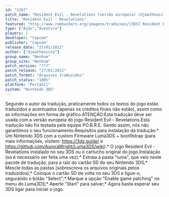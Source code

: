 ```yaml
---
id: "1267"
patch_name: "Resident Evil - Revelations (versão europeia) (djmatheusito)"
title: "Resident Evil - Revelations"
featured: "http://www.romhackers.org/imagens/traducoes/[3DS] Resident Evil - Revelations - djmatheusito - 1.jpg"
type: ["Ação","Aventura"]
players: 1
developer: "Capcom"
publisher: "Capcom"
release_date: "27/01/2012"
author: ["djmatheusito"]
group_name: "Nenhum"
group_site: "Nenhum"
patch_version: "???"
patch_release: "27/01/2012"
patch_format: "Arquivos traduzidos"
patch_status: "100%"
platform: "Portátil"
system: "Nintendo 3DS"
---
```


Segundo o autor da tradução, praticamente todos os textos do jogo estão traduzidos e acentuados (apenas os créditos finais não estão), assim como as informações em forma de gráfico.ATENÇÃO:Esta tradução deve ser usada com a versão europeia do jogo Resident Evil - Revelations.Esta tradução não foi testada pela equipe PO.B.R.E. Sendo assim, nós não garantimos o seu funcionamento.Requisitos para instalação da tradução:* Um Nintendo 3DS com a custom Firmware Luma3DS + boot9strap (para mais informações, visitem: https://3ds.guide/ e https://github.com/AuroraWright/Luma3DS/wiki).* O jogo Resident Evil - Revelations instalado no seu 3DS ou o cartucho original do jogo.Instalação (só é necessário ser feita uma vez):* Extraia a pasta "luma", que veio neste pacote de tradução, para a raiz do cartão SD do seu Nintendo 3DS;* Mescle todas as pastas (sobrescreva os arquivos originais pelos traduzidos);* Coloque o cartão SD de volta no seu 3DS e ligue-o, segurando o botão "Select";* Marque a opção "Enable game patching" no menu do Luma3DS;* Aperte "Start" para salvar;* Agora basta esperar seu 3DS ligar para iniciar o jogo.